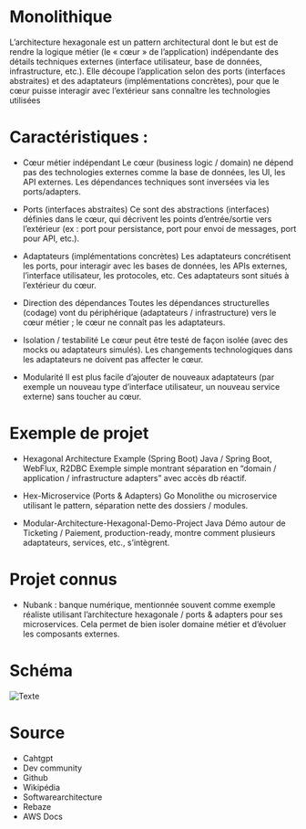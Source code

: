 # Monolithique

L’architecture hexagonale est un pattern architectural dont le but est de rendre la logique métier (le « cœur » de l’application) indépendante des détails techniques externes (interface utilisateur, base de données, infrastructure, etc.). Elle découpe l’application selon des ports (interfaces abstraites) et des adaptateurs (implémentations concrètes), pour que le cœur puisse interagir avec l’extérieur sans connaître les technologies utilisées

# Caractéristiques : 

- Cœur métier indépendant	Le cœur (business logic / domain) ne dépend pas des technologies externes comme la base de données, les UI, les API externes. Les dépendances techniques sont inversées via les ports/adapters. 

- Ports (interfaces abstraites)	Ce sont des abstractions (interfaces) définies dans le cœur, qui décrivent les points d’entrée/sortie vers l’extérieur (ex : port pour persistance, port pour envoi de messages, port pour API, etc.). 

- Adaptateurs (implémentations concrètes)	Les adaptateurs concrétisent les ports, pour interagir avec les bases de données, les APIs externes, l’interface utilisateur, les protocoles, etc. Ces adaptateurs sont situés à l’extérieur du cœur. 

- Direction des dépendances	Toutes les dépendances structurelles (codage) vont du périphérique (adaptateurs / infrastructure) vers le cœur métier ; le cœur ne connaît pas les adaptateurs. 

- Isolation / testabilité	Le cœur peut être testé de façon isolée (avec des mocks ou adaptateurs simulés). Les changements technologiques dans les adaptateurs ne doivent pas affecter le cœur. 

- Modularité Il est plus facile d’ajouter de nouveaux adaptateurs (par exemple un nouveau type d’interface utilisateur, un nouveau service externe) sans toucher au cœur.

# Exemple de projet

- Hexagonal Architecture Example (Spring Boot)	Java / Spring Boot, WebFlux, R2DBC	Exemple simple montrant séparation en “domain / application / infrastructure adapters” avec accès db réactif. 

- Hex-Microservice (Ports & Adapters)	Go	Monolithe ou microservice utilisant le pattern, séparation nette des dossiers / modules. 

- Modular-Architecture-Hexagonal-Demo-Project	Java	Démo autour de Ticketing / Paiement, production-ready, montre comment plusieurs adaptateurs, services, etc., s’intègrent. 

# Projet connus 

- Nubank : banque numérique, mentionnée souvent comme exemple réaliste utilisant l’architecture hexagonale / ports & adapters pour ses microservices. Cela permet de bien isoler domaine métier et d’évoluer les composants externes.

# Schéma 

![Texte](https://media.licdn.com/dms/image/sync/v2/D4D27AQFCm0KJSqEBiQ/articleshare-shrink_800/articleshare-shrink_800/0/1754403128818?e=2147483647&v=beta&t=pWFjU8q51cD5uu6cOHiGKnZs2vtv0YSM1cp4SLCz57k)

# Source

- Cahtgpt
- Dev community
- Github
- Wikipédia
- Softwarearchitecture
- Rebaze
- AWS Docs
